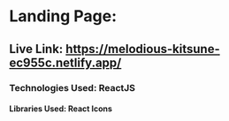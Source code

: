 # Landing Page:

## Live Link: https://melodious-kitsune-ec955c.netlify.app/

### Technologies Used: ReactJS
#### Libraries Used: React Icons

